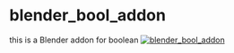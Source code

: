 # blender_bool_addon
this is a Blender addon for boolean
[![blender_bool_addon](https://img.youtube.com/vi/UB_V_CHq_zU/0.jpg)](https://youtu.be/UB_V_CHq_zU)

